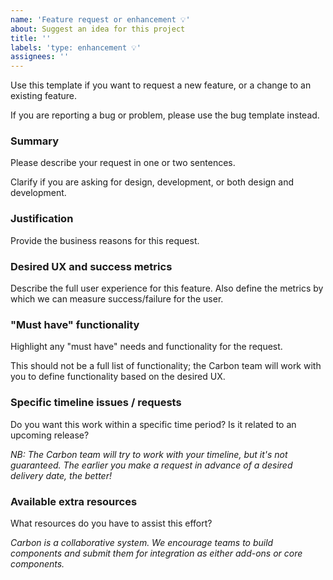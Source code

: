 ```yaml
---
name: 'Feature request or enhancement 💡'
about: Suggest an idea for this project
title: ''
labels: 'type: enhancement 💡'
assignees: ''
---
```


Use this template if you want to request a new feature, or a change to an
existing feature.

If you are reporting a bug or problem, please use the bug template instead.

### Summary

Please describe your request in one or two sentences.

Clarify if you are asking for design, development, or both design and
development.

### Justification

Provide the business reasons for this request.

### Desired UX and success metrics

<!--alex disable failure-->

Describe the full user experience for this feature. Also define the metrics by
which we can measure success/failure for the user.

<!--alex enable failure-->

### "Must have" functionality

Highlight any "must have" needs and functionality for the request.

This should not be a full list of functionality; the Carbon team will work with
you to define functionality based on the desired UX.

### Specific timeline issues / requests

<!--alex disable period-->

Do you want this work within a specific time period? Is it related to an
upcoming release?

<!--alex enable period-->

_NB: The Carbon team will try to work with your timeline, but it's not
guaranteed. The earlier you make a request in advance of a desired delivery
date, the better!_

### Available extra resources

What resources do you have to assist this effort?

_Carbon is a collaborative system. We encourage teams to build components and
submit them for integration as either add-ons or core components._

